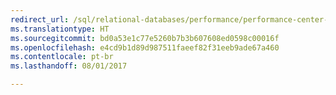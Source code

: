```yaml
--- 
redirect_url: /sql/relational-databases/performance/performance-center-for-sql-server-database-engine-and-azure-sql-database
ms.translationtype: HT
ms.sourcegitcommit: bd0a53e1c77e5260b7b3b607608ed0598c00016f
ms.openlocfilehash: e4cd9b1d89d987511faeef82f31eeb9ade67a460
ms.contentlocale: pt-br
ms.lasthandoff: 08/01/2017

--- 
```


